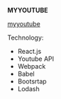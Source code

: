 **MYYOUTUBE**

[myyoutube](/myyoutube.png) 

Technology:

- React.js
- Youtube API
- Webpack
- Babel
- Bootsrtap
- Lodash
